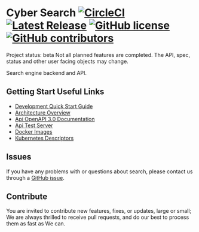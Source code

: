 # Cyber Search [![CircleCI](https://img.shields.io/circleci/project/github/cybercongress/cyber-search.svg?longCache=true&style=flat-square)](https://circleci.com/gh/cybercongress/cyber-search) [![Latest Release](https://img.shields.io/github/release/cybercongress/cyber-search.svg?longCache=true&style=flat-square)](https://circleci.com/gh/cybercongress/cyber-search/releases) [![GitHub license](https://img.shields.io/github/license/cybercongress/cyber-search.svg?style=flat-square&longCache=true)](https://github.com/cybercongress/cyber-search/blob/master/LICENSE) [![GitHub contributors](https://img.shields.io/github/contributors/cybercongress/cyber-search.svg?style=flat-square&longCache=true)](https://github.com/cybercongress/cyber-search)

Project status: beta Not all planned features are completed. The API, spec, status and other user facing objects may change.

Search engine backend and API.

## Getting Start Useful Links

* [Development Quick Start Guide](./dev-environment/README.md)
* [Architecture Overview](http://docs.cybernode.io/cybernode/components/search/)
* [Api OpenAPI 3.0 Documentation](http://docs.cybersearch.io/)
* [Api Test Server](http://api.cybersearch.io/search?query=42)
* [Docker Images](https://hub.docker.com/r/cybernode/)
* [Kubernetes Descriptors](https://github.com/cybercongress/cybernode/tree/master/kubernetes-definitions/search)

## Issues

If you have any problems with or questions about search, please contact us through a 
 [GitHub issue](https://github.com/cybercongress/cyber-search/issues).

## Contribute

You are invited to contribute new features, fixes, or updates, large or small; We are always thrilled to receive pull 
 requests, and do our best to process them as fast as We can.